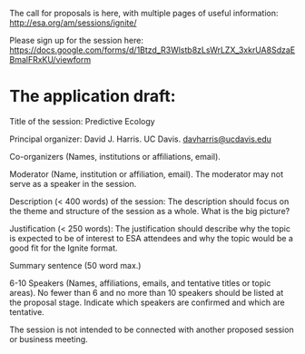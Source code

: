 The call for proposals is here, with multiple pages of useful information: http://esa.org/am/sessions/ignite/

Please sign up for the session here: https://docs.google.com/forms/d/1Btzd_R3Wlstb8zLsWrLZX_3xkrUA8SdzaEBmalFRxKU/viewform

# The application draft:

Title of the session: Predictive Ecology

Principal organizer: David J. Harris. UC Davis. davharris@ucdavis.edu

Co-organizers (Names, institutions or affiliations, email).

Moderator (Name, institution or affiliation, email). The moderator may not serve as a speaker in the session.

Description (< 400 words) of the session: The description should focus on the theme and structure of the session as a whole. What is the big picture?

Justification (< 250 words): The justification should describe why the topic is expected to be of interest to ESA attendees and why the topic would be a good fit for the Ignite format.

Summary sentence (50 word max.)

6-10 Speakers (Names, affiliations, emails, and tentative titles or topic areas). No fewer than 6 and no more than 10 speakers should be listed at the proposal stage. Indicate which speakers are confirmed and which are tentative.

The session is not intended to be connected with another proposed session or business meeting.
